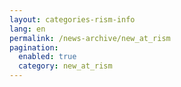 ```yaml
---
layout: categories-rism-info
lang: en
permalink: /news-archive/new_at_rism
pagination: 
  enabled: true
  category: new_at_rism
---
```

